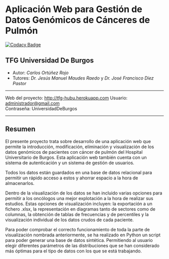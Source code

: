 # Aplicación Web para Gestión de Datos Genómicos de Cánceres de Pulmón
[![Codacy Badge](https://app.codacy.com/project/badge/Grade/8247470da2c84b46af85f18a05d50986)](https://www.codacy.com/gh/CarlosOrtu/TFG_HUBU/dashboard?utm_source=github.com&amp;utm_medium=referral&amp;utm_content=CarlosOrtu/TFG_HUBU&amp;utm_campaign=Badge_Grade)
## TFG Universidad De Burgos

* Autor: *Carlos Ortúñez Rojo*
* Tutores: *Dr. Jesús Manuel Maudes Raedo* y *Dr. José Francisco Díez Pastor*
---

Web del proyecto: http://tfg-hubu.herokuapp.com 
Usuario: administrador@gmail.com  
Contraseña: UniversidadDeBurgos  

---

## Resumen

El presente proyecto trata sobre desarrollo de una aplicación web que permite la introducción, modificación, eliminación y visualización de los datos genómicos de pacientes con cáncer de pulmón del Hospital Universitario de Burgos. Esta aplicación web también cuenta con un sistema de autenticación y un sistema de gestión de usuarios.

Todos los datos están guardados en una base de datos relacional para permitir un rápido acceso a estos y ahorrar espacio a la hora de almacenarlos.

Dentro de la visualización de los datos se han incluido varias opciones para permitir a los oncólogos una mejor explotación a la hora de realizar sus estudios. Estas opciones de visualización incluyen: la exportación a un fichero .xlsx, la representación en diagramas tanto de sectores como de columnas, la obtención de tablas de frecuencias y de percentiles y la visualización individual de los datos crudos de cada paciente.

Para poder comprobar el correcto funcionamiento de toda la parte de visualización nombrada anteriormente, se ha realizado en Python un script para poder generar una base de datos sintética. Permitiendo al usuario elegir diferentes parámetros de las distribuciones que se han considerado más óptimas para el tipo de datos con los que se está trabajando.
